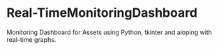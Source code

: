 # Real-TimeMonitoringDashboard
Monitoring Dashboard for Assets using Python, tkinter and aioping with real-time graphs.
